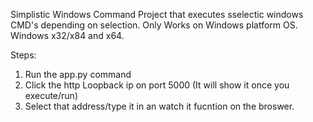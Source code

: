 Simplistic Windows Command Project that executes sselectic windows CMD's depending on selection.
Only Works on Windows platform OS. Windows x32/x84 and x64.


Steps:
1. Run the app.py command
2. Click the http Loopback ip on port 5000 (It will show it once you execute/run)
3. Select that address/type it in an watch it fucntion on the broswer. 
